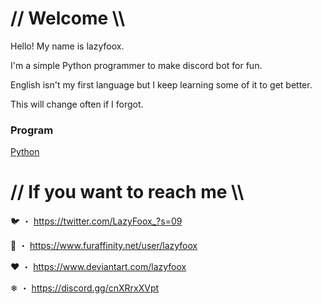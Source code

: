 # // Welcome \\\

Hello! My name is lazyfoox.

I'm a simple Python programmer to make discord bot for fun.

English isn't my first language but I keep learning some of it to get better.

This will change often if I forgot.

###  Program
[Python](https://img.shields.io/badge/Code-python-informational?style=flat&logo=Python&logoColor=white)


# // If you want to reach me \\\

🐦 ・ https://twitter.com/LazyFoox_?s=09

🐾 ・ https://www.furaffinity.net/user/lazyfoox

❤ ・ https://www.deviantart.com/lazyfoox

❄ ・ https://discord.gg/cnXRrxXVpt


